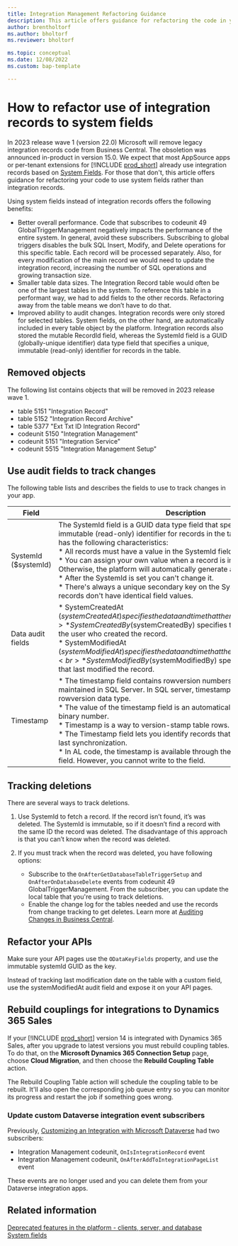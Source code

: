 ```yaml
---
title: Integration Management Refactoring Guidance
description: This article offers guidance for refactoring the code in your AppSource app or per-tenant extension to use system fields rather than integration records.
author: brentholtorf
ms.author: bholtorf
ms.reviewer: bholtorf

ms.topic: conceptual
ms.date: 12/08/2022
ms.custom: bap-template

---
```


# How to refactor use of integration records to system fields

In 2023 release wave 1 (version 22.0) Microsoft will remove legacy integration records code from Business Central. The obsoletion was announced in-product in version 15.0. We expect that most AppSource apps or per-tenant extensions for [!INCLUDE [prod_short](../includes/prod_short.md)] already use integration records based on [System Fields](devenv-table-system-fields.md). For those that don't, this article offers guidance for refactoring your code to use system fields rather than integration records.

Using system fields instead of integration records offers the following benefits:

* Better overall performance. Code that subscribes to codeunit 49 GlobalTriggerManagement negatively impacts the performance of the entire system. In general, avoid these subscribers. Subscribing to global triggers disables the bulk SQL Insert, Modify, and Delete operations for this specific table. Each record will be processed separately. Also, for every modification of the main record we would need to update the integration record, increasing the number of SQL operations and growing transaction size.  
* Smaller table data sizes. The Integration Record table would often be one of the largest tables in the system. To reference this table in a performant way, we had to add fields to the other records. Refactoring away from the table means we don’t have to do that.
* Improved ability to audit changes. Integration records were only stored for selected tables. System fields, on the other hand, are automatically included in every table object by the platform. Integration records also stored the mutable RecordId field, whereas the SystemId field is a GUID (globally-unique identifier) data type field that specifies a unique, immutable (read-only) identifier for records in the table.

## Removed objects

The following list contains objects that will be removed in 2023 release wave 1.

* table 5151 "Integration Record"
* table 5152 "Integration Record Archive"
* table 5377 "Ext Txt ID Integration Record"
* codeunit 5150 "Integration Management"
* codeunit 5151 "Integration Service"
* codeunit 5515 "Integration Management Setup"

## Use audit fields to track changes

The following table lists and describes the fields to use to track changes in your app.
  
|Field  |Description  |
|---------|---------|
|SystemId ($systemId) | The SystemId field is a GUID data type field that specifies a unique, immutable (read-only) identifier for records in the table. The SystemId field has the following characteristics:<br>* All records must have a value in the SystemId field.<br>* You can assign your own value when a record is inserted in the database. Otherwise, the platform will automatically generate and assign a value.<br>* After the SystemId is set you can't change it.<br>* There's always a unique secondary key on the SystemId field to ensure records don't have identical field values. |
|Data audit fields | * SystemCreatedAt ($systemCreatedAt) specifies the data and time that the record was created.<br>* SystemCreatedBy ($systemCreatedBy) specifies the security ID (SID) of the user who created the record.<br>* SystemModifiedAt ($systemModifiedAt) specifies the data and time that the record was last modified.<br>* SystemModifiedBy ($systemModifiedBy) specifies the SID of the user that last modified the record. |
|Timestamp | * The timestamp field contains rowversion numbers for records, as maintained in SQL Server. In SQL server, timestamp is a synonym for the rowversion data type.<br>* The value of the timestamp field is an automatically generated unique binary number.<br>* Timestamp is a way to version-stamp table rows.<br>* The Timestamp field lets you identify records that have changed since the last synchronization.<br>* In AL code, the timestamp is available through the SystemRowVersion field. However, you cannot write to the field.|  

## Tracking deletions

There are several ways to track deletions.

1. Use SystemId to fetch a record. If the record isn’t found, it’s was deleted. The SystemId is immutable, so if it doesn’t find a record with the same ID the record was deleted. The disadvantage of this approach is that you can’t know when the record was deleted.
1. If you must track when the record was deleted, you have following options:

    * Subscribe to the `OnAfterGetDatabaseTableTriggerSetup` and `OnAfterOnDatabaseDelete` events from codeunit 49 GlobalTriggerManagement. From the subscriber, you can update the local table that you're using to track deletions. 
    * Enable the change log for the tables needed and use the records from change tracking to get deletes. Learn more at [Auditing Changes in Business Central](/dynamics365/business-central/across-log-changes).

## Refactor your APIs

Make sure your API pages use the `ODataKeyFields` property, and use the immutable systemId GUID as the key.

Instead of tracking last modification date on the table with a custom field, use the systemModifiedAt audit field and expose it on your API pages.

## Rebuild couplings for integrations to Dynamics 365 Sales

If your [!INCLUDE [prod_short](../includes/prod_short.md)] version 14 is integrated with Dynamics 365 Sales, after you upgrade to latest versions you must rebuild coupling tables. To do that, on the **Microsoft Dynamics 365 Connection Setup** page, choose **Cloud Migration**, and then choose the **Rebuild Coupling Table** action.

The Rebuild Coupling Table action will schedule the coupling table to be rebuilt. It'll also open the corresponding job queue entry so you can monitor its progress and restart the job if something goes wrong.

### Update custom Dataverse integration event subscribers

Previously, [Customizing an Integration with Microsoft Dataverse](../administration/administration-custom-cds-integration.md) had two subscribers:

* Integration Management codeunit, `OnIsIntegrationRecord` event
* Integration Management codeunit, `OnAfterAddToIntegrationPageList` event

These events are no longer used and you can delete them from your Dataverse integration apps.

## Related information

[Deprecated features in the platform - clients, server, and database](../upgrade/deprecated-features-platform.md)  
[System fields](devenv-table-system-fields.md)